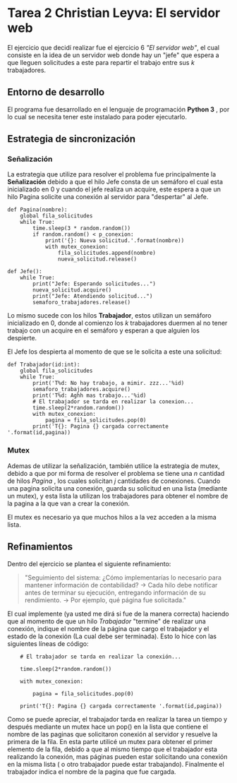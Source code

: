 # Tarea 2 Christian Leyva: El servidor web

El ejercicio que decidí realizar fue el ejercicio 6 *"El servidor web"*, el cual consiste en la idea de un servidor web donde hay un "jefe" que espera a que lleguen solicitudes a este para repartir el trabajo entre sus *k* trabajadores.

## Entorno de desarrollo
El programa fue desarrollado en el lenguaje de programación **Python 3** , por lo cual se necesita tener este instalado para poder ejecutarlo.

## Estrategia de sincronización

### Señalización
La estrategia que utilize para resolver el problema fue principalmente la **Señalización** debido a que el hilo Jefe consta de un semáforo el cual esta inicializado en 0 y cuando el jefe realiza un acquire, este espera a que un hilo Pagina solicite una conexión al servidor para "despertar" al Jefe.

~~~
def Pagina(nombre):
    global fila_solicitudes
    while True:
        time.sleep(3 * random.random())
        if random.random() < p_conexion:
            print('{}: Nueva solicitud.'.format(nombre))
            with mutex_conexion:
                fila_solicitudes.append(nombre)
                nueva_solicitud.release()

def Jefe():
    while True:
        print("Jefe: Esperando solicitudes...")
        nueva_solicitud.acquire()
        print("Jefe: Atendiendo solicitud...")
        semaforo_trabajadores.release()
~~~

Lo mismo sucede con los hilos **Trabajador**, estos utilizan un semáforo inicializado en 0, donde al comienzo los *k* trabajadores duermen al no tener trabajo con un acquire en el semáforo y esperan a que alguien los despierte.

El Jefe los despierta al momento de que se le solicita a este una solicitud:
~~~
def Trabajador(id:int):
    global fila_solicitudes
    while True:
        print('T%d: No hay trabajo, a mimir. zzz...'%id)
        semaforo_trabajadores.acquire()
        print('T%d: Aghh mas trabajo...'%id)
        # El trabajador se tarda en realizar la conexion...
        time.sleep(2*random.random())
        with mutex_conexion:
            pagina = fila_solicitudes.pop(0)
        print('T{}: Pagina {} cargada correctamente '.format(id,pagina))
~~~

### Mutex

Ademas de utilizar la señalización, también utilice la estrategia de mutex, debido a que por mi forma de resolver el problema se tiene una *n* cantidad de hilos *Pagina* , los cuales solicitan *j* cantidades de conexiones. Cuando una pagina solicita una conexión, guarda su solicitud en una lista (mediante un mutex), y esta lista la utilizan los trabajadores para obtener el nombre de la pagina a la que van a crear la conexión.

El mutex es necesario ya que muchos hilos a la vez acceden a la misma lista.

## Refinamientos
Dentro del ejercicio se plantea el siguiente refinamiento:

> "Seguimiento del sistema: ¿Cómo implementarías lo necesario para
> mantener información de contabilidad?
> → Cada hilo debe notificar antes de terminar su ejecución, entregando información de su rendimiento.
> → Por ejemplo, qué página fue solicitada."

El cual implemente (ya usted me dirá si fue de la manera correcta) haciendo que al momento de que un hilo *Trabajador* "termine" de realizar una conexión, indique el nombre de la página que cargo el trabajador y el estado de la conexión (La cual debe ser terminada).
Esto lo hice con las siguientes líneas de código:
~~~
	# El trabajador se tarda en realizar la conexión...

	time.sleep(2*random.random())

	with mutex_conexion:

		pagina = fila_solicitudes.pop(0)

	print('T{}: Pagina {} cargada correctamente '.format(id,pagina))
~~~
Como se puede apreciar, el trabajador tarda en realizar la tarea un tiempo y después mediante un mutex hace un pop() en la lista que contiene el nombre de las paginas que solicitaron conexión al servidor y resuelve la primera de la fila. 
En esta parte utilicé un mutex para obtener el primer elemento de la fila, debido a que al mismo tiempo que el trabajador esta realizando la conexión, mas páginas pueden estar solicitando una conexión en la misma lista ( o otro trabajador puede estar trabajando).
Finalmente el trabajador indica el nombre de la pagina que fue cargada.
